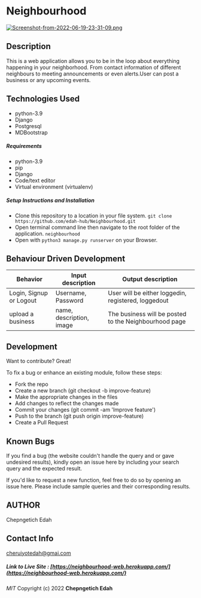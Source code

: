 # Neighbourhood
[![Screenshot-from-2022-06-19-23-31-09.png](https://i.postimg.cc/6pt0TFzB/Screenshot-from-2022-06-19-23-31-09.png)](https://postimg.cc/YhDgsnJP)

## Description
This is a web application allows you to be in the loop about everything happening in your neighborhood. From contact information of different neighbours to meeting announcements or even alerts.User can post a business or any upcoming events.

## Technologies Used
- python-3.9
- Django
- Postgresql
- MDBootstrap

##### Requirements
- python-3.9
- pip
- Django
- Code/text editor
- Virtual environment (virtualenv)

##### Setup Instructions and Installation

- Clone this repository to a location in your file system. `git clone https://github.com/edah-hub/Neighbourhood.git`
- Open terminal command line then navigate to the root folder of the application. `neighbourhood`
- Open with `python3 manage.py runserver` on your Browser.

## Behaviour Driven Development

| Behavior                | Input description  | Output description                                    |
| ----------------------- | ------------------ | ----------------------------------------------------- |
| Login, Signup or Logout | Username, Password | User will be either loggedin, registered, loggedout   |
| upload a business       | name, description, image  | The business will be posted to the Neighbourhood page |

## Development

Want to contribute? Great!

To fix a bug or enhance an existing module, follow these steps:
- Fork the repo
- Create a new branch (git checkout -b improve-feature)
- Make the appropriate changes in the files
- Add changes to reflect the changes made
- Commit your changes (git commit -am 'Improve feature')
- Push to the branch (git push origin improve-feature)
- Create a Pull Request

## Known Bugs

If you find a bug (the website couldn't handle the query and or gave undesired results), kindly open an issue here by including your search query and the expected result.

If you'd like to request a new function, feel free to do so by opening an issue here. Please include sample queries and their corresponding results.

## AUTHOR
Chepngetich Edah

## Contact Info

cheruiyotedah@gmai.com



##### Link to Live Site : [https://neighbourhood-web.herokuapp.com/](https://neighbourhood-web.herokuapp.com/)

*MIT*
Copyright (c) 2022 **Chepngetich Edah**